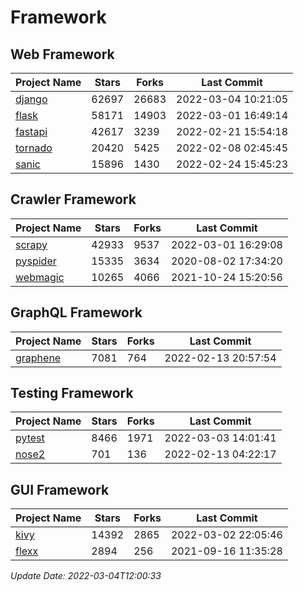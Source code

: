 # Framework

## Web Framework
| Project Name | Stars | Forks | Last Commit |
| ------------ | ----- | ----- | ----------- |
| [django](https://github.com/django/django) | 62697 | 26683 | 2022-03-04 10:21:05 |
| [flask](https://github.com/pallets/flask) | 58171 | 14903 | 2022-03-01 16:49:14 |
| [fastapi](https://github.com/tiangolo/fastapi) | 42617 | 3239 | 2022-02-21 15:54:18 |
| [tornado](https://github.com/tornadoweb/tornado) | 20420 | 5425 | 2022-02-08 02:45:45 |
| [sanic](https://github.com/sanic-org/sanic) | 15896 | 1430 | 2022-02-24 15:45:23 |

## Crawler Framework
| Project Name | Stars | Forks | Last Commit |
| ------------ | ----- | ----- | ----------- |
| [scrapy](https://github.com/scrapy/scrapy) | 42933 | 9537 | 2022-03-01 16:29:08 |
| [pyspider](https://github.com/binux/pyspider) | 15335 | 3634 | 2020-08-02 17:34:20 |
| [webmagic](https://github.com/code4craft/webmagic) | 10265 | 4066 | 2021-10-24 15:20:56 |

## GraphQL Framework
| Project Name | Stars | Forks | Last Commit |
| ------------ | ----- | ----- | ----------- |
| [graphene](https://github.com/graphql-python/graphene) | 7081 | 764 | 2022-02-13 20:57:54 |

## Testing Framework
| Project Name | Stars | Forks | Last Commit |
| ------------ | ----- | ----- | ----------- |
| [pytest](https://github.com/pytest-dev/pytest) | 8466 | 1971 | 2022-03-03 14:01:41 |
| [nose2](https://github.com/nose-devs/nose2) | 701 | 136 | 2022-02-13 04:22:17 |

## GUI Framework
| Project Name | Stars | Forks | Last Commit |
| ------------ | ----- | ----- | ----------- |
| [kivy](https://github.com/kivy/kivy) | 14392 | 2865 | 2022-03-02 22:05:46 |
| [flexx](https://github.com/flexxui/flexx) | 2894 | 256 | 2021-09-16 11:35:28 |

*Update Date: 2022-03-04T12:00:33*